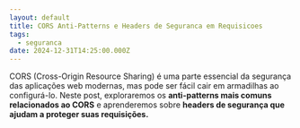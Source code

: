 ```yaml
---
layout: default
title: CORS Anti-Patterns e Headers de Seguranca em Requisicoes
tags:
  - seguranca
date: 2024-12-31T14:25:00.000Z
---
```

CORS (Cross-Origin Resource Sharing) é uma parte essencial da segurança das aplicações web modernas, mas pode ser fácil cair em armadilhas ao configurá-lo. Neste post, exploraremos os **anti-patterns mais comuns relacionados ao CORS** e aprenderemos sobre **headers de segurança que ajudam a proteger suas requisições.**
